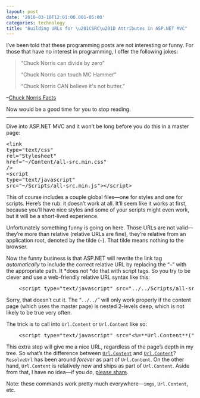 ```yaml
---
layout: post
date: '2010-03-10T12:01:00.001-05:00'
categories: technology
title: "Building URLs for \u201CSRC\u201D Attributes in ASP.NET MVC"
---
```



I’ve been told that these programming posts are not interesting or funny. For those that have no interest in programming, I offer the following jokes: 
<blockquote> 

“Chuck Norris can divide by zero”   

“Chuck Norris can touch MC Hammer”  

“Chuck Norris CAN believe it's not butter.”
</blockquote>

–[Chuck Norris Facts](http://www.chucknorrisfacts.com/chuck-norris-top-50-facts) 

Now would be a good time for you to stop reading. 

   <hr />

Dive into ASP.NET MVC and it won’t be long before you do this in a master page:  <pre class="csharpcode">    <span class="kwrd">&lt;</span><span class="html">link</span> <span class="attr">type</span><span class="kwrd">=&quot;text/css&quot;</span> <span class="attr">rel</span><span class="kwrd">=&quot;Stylesheet&quot;</span> <span class="attr">href</span><span class="kwrd">=&quot;~/Content/all-src.min.css&quot;</span> <span class="kwrd">/&gt;</span>
    <span class="kwrd">&lt;</span><span class="html">script</span> <span class="attr">type</span><span class="kwrd">=&quot;text/javascript&quot;</span> <span class="attr">src</span><span class="kwrd">=&quot;~/Scripts/all-src.min.js&quot;</span><span class="kwrd">&gt;&lt;/</span><span class="html">script</span><span class="kwrd">&gt;</span></pre>


This of course includes a couple global files—one for styles and one for scripts. Here’s the rub: it doesn’t work at all. It’ll seem like it works at first, because you’ll have nice styles and some of your scripts might even work, but it will be a short-lived experience.


Unfortunately something funny is going on here. Those URLs are not valid—they’re more than relative (relative URLs are fine), they’re relative from an application root, denoted by the tilde (<code>~</code>). That tilde means nothing to the browser. 


Now the funny business is that ASP.NET will rewrite the link tag *automatically* to include the correct relative URL by replacing the “<code>~</code>” with the appropriate path. It *does not *do that with script tags. So you try to be clever and use a web-friendly relative URL syntax like this:

<pre class="csharpcode">    <span class="kwrd">&lt;</span><span class="html">script</span> <span class="attr">type</span><span class="kwrd">=&quot;text/javascript&quot;</span> <span class="attr">src</span><span class="kwrd">=&quot;../../Scripts/all-src.min.js&quot;</span><span class="kwrd">&gt;&lt;/</span><span class="html">script</span><span class="kwrd">&gt;</span></pre>


Sorry, that doesn’t cut it. The “<code>../../</code>” will only work properly if the content page (which uses the master page) is nested 2-levels deep, which is not likely to be true very often.


The trick is to call into <code>Url.Content</code> or <code>Url.Content</code> like so:

<pre class="csharpcode">    <span class="kwrd">&lt;</span><span class="html">script</span> <span class="attr">type</span><span class="kwrd">=&quot;text/javascript&quot;</span> <span class="attr">src</span><span class="kwrd">=&quot;&lt;%=**Url.Content**(&quot;</span>~/<span class="attr">Scripts</span>/<span class="attr">all-src</span>.<span class="attr">min</span>.<span class="attr">js</span><span class="kwrd">&quot;)%&gt;&quot;</span><span class="kwrd">&gt;&lt;/</span><span class="html">script</span><span class="kwrd">&gt;</span></pre>


This extra step will give me a nice URL, regardless of the page’s depth in my tree. So what’s the difference between [<code>Url.Content</code>](http://aspnet.codeplex.com/sourcecontrol/network/Show?projectName=aspnet&amp;changeSetId=23011#266520) and [<code>Url.Content</code>](http://msdn.microsoft.com/en-us/library/system.web.ui.control.resolveurl.aspx)? <code>ResolveUrl</code> has been around *forever* as part of <code>Url.Content</code>. On the other hand, <code>Url.Content</code> is relatively new and ships as part of <code>Url.Content</code>. Aside from that, I have no idea—if you do, [please share](http://stackoverflow.com/questions/2418050).


Note: these commands work pretty much everywhere—<code>imgs</code>, <code>Url.Content</code>, etc.